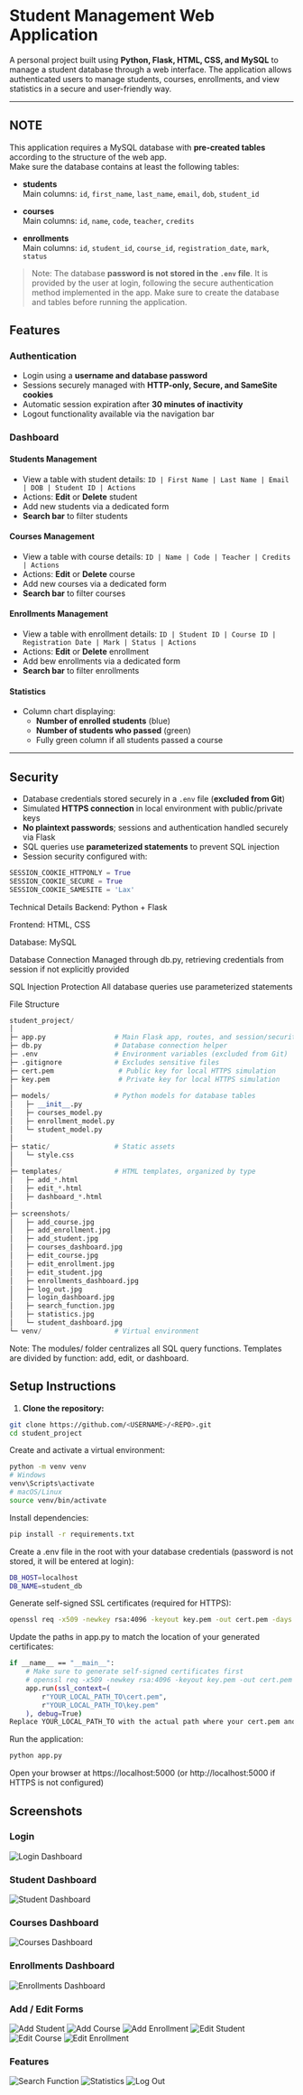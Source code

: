 # Student Management Web Application

A personal project built using **Python, Flask, HTML, CSS, and MySQL** to manage a student database through a web interface. The application allows authenticated users to manage students, courses, enrollments, and view statistics in a secure and user-friendly way.

---

## NOTE

This application requires a MySQL database with **pre-created tables** according to the structure of the web app.  
Make sure the database contains at least the following tables:

- **students**  
  Main columns: `id`, `first_name`, `last_name`, `email`, `dob`, `student_id`

- **courses**  
  Main columns: `id`, `name`, `code`, `teacher`, `credits`

- **enrollments**  
  Main columns: `id`, `student_id`, `course_id`, `registration_date`, `mark`, `status`

> Note: The database **password is not stored in the `.env` file**. It is provided by the user at login, following the secure authentication method implemented in the app. Make sure to create the database and tables before running the application.

## Features

### Authentication
- Login using a **username and database password**  
- Sessions securely managed with **HTTP-only, Secure, and SameSite cookies**  
- Automatic session expiration after **30 minutes of inactivity**  
- Logout functionality available via the navigation bar  

### Dashboard

#### Students Management
- View a table with student details: `ID | First Name | Last Name | Email | DOB | Student ID | Actions`  
- Actions: **Edit** or **Delete** student  
- Add new students via a dedicated form  
- **Search bar** to filter students  

#### Courses Management
- View a table with course details: `ID | Name | Code | Teacher | Credits | Actions`  
- Actions: **Edit** or **Delete** course  
- Add new courses via a dedicated form  
- **Search bar** to filter courses  

#### Enrollments Management
- View a table with enrollment details: `ID | Student ID | Course ID | Registration Date | Mark | Status | Actions`  
- Actions: **Edit** or **Delete** enrollment
- Add bew enrollments via a dedicated form
- **Search bar** to filter enrollments  

#### Statistics
- Column chart displaying:  
  - **Number of enrolled students** (blue)  
  - **Number of students who passed** (green)  
  - Fully green column if all students passed a course  

---

## Security
- Database credentials stored securely in a `.env` file (**excluded from Git**)  
- Simulated **HTTPS connection** in local environment with public/private keys  
- **No plaintext passwords**; sessions and authentication handled securely via Flask  
- SQL queries use **parameterized statements** to prevent SQL injection  
- Session security configured with:
```python
SESSION_COOKIE_HTTPONLY = True
SESSION_COOKIE_SECURE = True
SESSION_COOKIE_SAMESITE = 'Lax'
```
Technical Details
Backend: Python + Flask

Frontend: HTML, CSS

Database: MySQL

Database Connection
Managed through db.py, retrieving credentials from session if not explicitly provided

SQL Injection Protection
All database queries use parameterized statements

File Structure
```python
student_project/
│
├─ app.py                 # Main Flask app, routes, and session/security configuration
├─ db.py                  # Database connection helper
├─ .env                   # Environment variables (excluded from Git)
├─ .gitignore             # Excludes sensitive files
├─ cert.pem                # Public key for local HTTPS simulation
├─ key.pem                 # Private key for local HTTPS simulation
│
├─ models/                # Python models for database tables
│   ├─ __init__.py
│   ├─ courses_model.py
│   ├─ enrollment_model.py
│   └─ student_model.py
│
├─ static/                # Static assets
│   └─ style.css
│
├─ templates/             # HTML templates, organized by type
│   ├─ add_*.html
│   ├─ edit_*.html
│   ├─ dashboard_*.html
│
├─ screenshots/
│   ├─ add_course.jpg
│   ├─ add_enrollment.jpg
│   ├─ add_student.jpg
│   ├─ courses_dashboard.jpg
│   ├─ edit_course.jpg
│   ├─ edit_enrollment.jpg
│   ├─ edit_student.jpg
│   ├─ enrollments_dashboard.jpg
│   ├─ log_out.jpg
│   ├─ login_dashboard.jpg
│   ├─ search_function.jpg
│   ├─ statistics.jpg
│   └─ student_dashboard.jpg
└─ venv/                  # Virtual environment
```
Note: The modules/ folder centralizes all SQL query functions. Templates are divided by function: add, edit, or dashboard.
## Setup Instructions

1. **Clone the repository:**

```bash
git clone https://github.com/<USERNAME>/<REPO>.git
cd student_project
```
Create and activate a virtual environment:

```bash
python -m venv venv
# Windows
venv\Scripts\activate
# macOS/Linux
source venv/bin/activate
```
Install dependencies:

```bash
pip install -r requirements.txt
```
Create a .env file in the root with your database credentials (password is not stored, it will be entered at login):
```bash
DB_HOST=localhost
DB_NAME=student_db
```
Generate self-signed SSL certificates (required for HTTPS):

```bash
openssl req -x509 -newkey rsa:4096 -keyout key.pem -out cert.pem -days 365 -nodes
```
Update the paths in app.py to match the location of your generated certificates:
```bash
if __name__ == "__main__":
    # Make sure to generate self-signed certificates first
    # openssl req -x509 -newkey rsa:4096 -keyout key.pem -out cert.pem -days 365 -nodes
    app.run(ssl_context=(
        r"YOUR_LOCAL_PATH_TO\cert.pem",
        r"YOUR_LOCAL_PATH_TO\key.pem"
    ), debug=True)
Replace YOUR_LOCAL_PATH_TO with the actual path where your cert.pem and key.pem files are located.
```
Run the application:
```bash
python app.py
```
Open your browser at https://localhost:5000 (or http://localhost:5000 if HTTPS is not configured)




## Screenshots

### Login
![Login Dashboard](Screenshots/login_dashboard.jpg)

### Student Dashboard
![Student Dashboard](Screenshots/student_dashboard.jpg)

### Courses Dashboard
![Courses Dashboard](Screenshots/courses_dashboard.jpg)

### Enrollments Dashboard
![Enrollments Dashboard](Screenshots/enrollments_dashboard.jpg)

### Add / Edit Forms
![Add Student](Screenshots/add_student.jpg)
![Add Course](Screenshots/add_course.jpg)
![Add Enrollment](Screenshots/add_enrollment.jpg)
![Edit Student](Screenshots/edit_student.jpg)
![Edit Course](Screenshots/edit_course.jpg)
![Edit Enrollment](Screenshots/edit_enrollment.jpg)

### Features
![Search Function](Screenshots/search_function.jpg)
![Statistics](Screenshots/statistics.jpg)
![Log Out](Screenshots/log_out.jpg)

